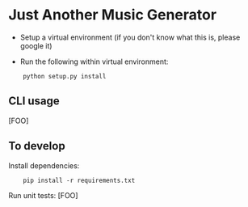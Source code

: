 # Just Another Music Generator

* Setup a virtual environment (if you don't know what this is, please google it)

* Run the following within virtual environment:
```commandline
    python setup.py install
```

## CLI usage
[FOO]

## To develop
Install dependencies:

```commandline
    pip install -r requirements.txt
```

Run unit tests: [FOO]